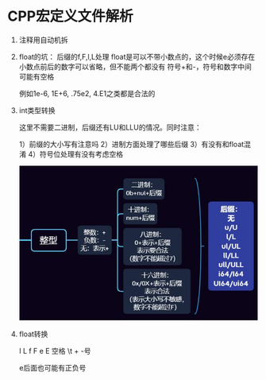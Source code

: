 # CPP宏定义文件解析

1. 注释用自动机拆

2. float的坑：
   后缀的f,F,l,L处理
   float是可以不带小数点的，这个时候e必须存在
   小数点前后的数字可以省略，但不能两个都没有
   符号+和-，符号和数字中间可能有空格

   例如1e-6, 1E+6, .75e2, 4.E1之类都是合法的

3. int类型转换

   这里不需要二进制，后缀还有LU和LLU的情况。同时注意：

   1）前缀的大小写有注意吗
   2）进制方面处理了哪些后缀
   3）有没有和float混淆
   4）符号位处理有没有考虑空格

   ![](../../image/inttrans.png)

4. float转换

   l L f F e E 空格 \t + -号

   e后面也可能有正负号

